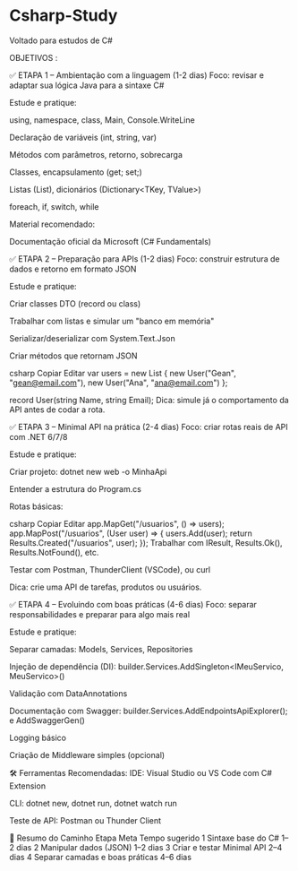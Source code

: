 # Csharp-Study


Voltado para estudos de C#


OBJETIVOS : 




✅ ETAPA 1 – Ambientação com a linguagem (1-2 dias)
Foco: revisar e adaptar sua lógica Java para a sintaxe C#

Estude e pratique:

using, namespace, class, Main, Console.WriteLine

Declaração de variáveis (int, string, var)

Métodos com parâmetros, retorno, sobrecarga

Classes, encapsulamento (get; set;)

Listas (List<T>), dicionários (Dictionary<TKey, TValue>)

foreach, if, switch, while

Material recomendado:

Documentação oficial da Microsoft (C# Fundamentals)

✅ ETAPA 2 – Preparação para APIs (1-2 dias)
Foco: construir estrutura de dados e retorno em formato JSON

Estude e pratique:

Criar classes DTO (record ou class)

Trabalhar com listas e simular um "banco em memória"

Serializar/deserializar com System.Text.Json

Criar métodos que retornam JSON

csharp
Copiar
Editar
var users = new List<User> {
    new User("Gean", "gean@email.com"),
    new User("Ana", "ana@email.com")
};

record User(string Name, string Email);
Dica: simule já o comportamento da API antes de codar a rota.

✅ ETAPA 3 – Minimal API na prática (2-4 dias)
Foco: criar rotas reais de API com .NET 6/7/8

Estude e pratique:

Criar projeto: dotnet new web -o MinhaApi

Entender a estrutura do Program.cs

Rotas básicas:

csharp
Copiar
Editar
app.MapGet("/usuarios", () => users);
app.MapPost("/usuarios", (User user) => { users.Add(user); return Results.Created("/usuarios", user); });
Trabalhar com IResult, Results.Ok(), Results.NotFound(), etc.

Testar com Postman, ThunderClient (VSCode), ou curl

Dica: crie uma API de tarefas, produtos ou usuários.

✅ ETAPA 4 – Evoluindo com boas práticas (4-6 dias)
Foco: separar responsabilidades e preparar para algo mais real

Estude e pratique:

Separar camadas: Models, Services, Repositories

Injeção de dependência (DI): builder.Services.AddSingleton<IMeuServico, MeuServico>()

Validação com DataAnnotations

Documentação com Swagger: builder.Services.AddEndpointsApiExplorer(); e AddSwaggerGen()

Logging básico

Criação de Middleware simples (opcional)

🛠 Ferramentas Recomendadas:
IDE: Visual Studio ou VS Code com C# Extension

CLI: dotnet new, dotnet run, dotnet watch run

Teste de API: Postman ou Thunder Client

🧭 Resumo do Caminho
Etapa	Meta	Tempo sugerido
1	Sintaxe base do C#	1–2 dias
2	Manipular dados (JSON)	1–2 dias
3	Criar e testar Minimal API	2–4 dias
4	Separar camadas e boas práticas	4–6 dias
